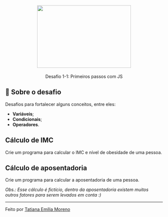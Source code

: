 <h1 align="center">

<img src="https://camo.githubusercontent.com/268b1344409fac98c4eeda520482b6910c4ddcba/68747470733a2f2f73746f726167652e676f6f676c65617069732e636f6d2f676f6c64656e2d77696e642f626f6f7463616d702d6c61756e6368626173652f6c6f676f2e706e67" width="300px" height="200"/>

</h1>

<center>Desafio 1-1: Primeiros passos com JS</center>

## 🚀 Sobre o desafio
Desafios para fortalecer alguns conceitos, entre eles:


- **Variáveis**;
- __Condicionais__;
- **Operadores**.

## Cálculo de IMC

Crie um programa para calcular o IMC e nível de obesidade de uma pessoa.

## Cálculo de aposentadoria

Crie um programa para calcular a aposentadoria de uma pessoa.

<i>Obs.: Esse cálculo é fictício, dentro da aposentadoria existem muitos outros fatores para serem levados em conta :)</i>

---

Feito por [Tatiana Emília Moreno](https://www.linkedin.com/in/tatmorenno/)
